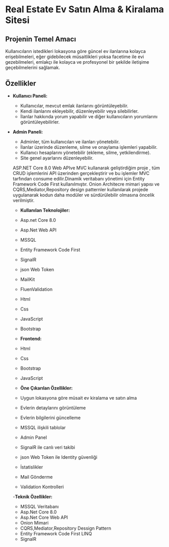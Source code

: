 # Real Estate Ev Satın Alma & Kiralama Sitesi
## Projenin Temel Amacı
Kullanıcıların istedikleri lokasyona göre güncel ev ilanlarına kolayca erişebilmeleri, eğer gidebilecek müsaitlikleri yoksa facetime ile evi gezebilmeleri, emlakçı ile kolayca ve profesyonel bir şekilde iletişime geçebilmelerini sağlamak.

## Özellikler

- **Kullanıcı Paneli:**
  - Kullanıcılar, mevcut emlak ilanlarını görüntüleyebilir.
  - Kendi ilanlarını ekleyebilir, düzenleyebilir veya silebilirler.
  - İlanlar hakkında yorum yapabilir ve diğer kullanıcıların yorumlarını görüntüleyebilirler.

- **Admin Paneli:**
  - Adminler, tüm kullanıcıları ve ilanları yönetebilir.
  - İlanlar üzerinde düzenleme, silme ve onaylama işlemleri yapabilir.
  - Kullanıcı hesaplarını yönetebilir (ekleme, silme, yetkilendirme).
  - Site genel ayarlarını düzenleyebilir.
 

  ASP.NET Core 8.0 Web APIve MVC kullanarak geliştirdiğim proje , tüm CRUD işlemlerini API üzerinden gerçekleştirir ve bu işlemler MVC tarfından consume edilir.Dinamik veritabanı yönetimi için Entity Framework Code First kullanılmıştır.
  Onion Architecre mimari yapısı ve CQRS,Mediator,Repository design patternler kullanılarak projede uygulanarak kodun daha modüler ve sürdürülebilir olmasına öncelik verilmiştir.

  - **Kullanılan Teknolojiler:**
  - Asp.net Core 8.0
  - Asp.Net Web API
  - MSSQL
  - Entity Framework Code First
  - SignalR
  - json Web Token
  -  MailKit
  - FluenValidation
  - Html
  - Css
  - JavaScript
  - Bootstrap

  - **Frontend:**
  - Html
  - Css
  - Bootstrap
  - JavaScript

  - **Öne Çıkarılan Özellikler:**
  - Uygun lokasyona göre müsait ev kiralama ve satın alma
  - Evlerin detaylarını görüntüleme
  - Evlerin bilgilerini güncelleme
  - MSSQL ilişkili tablolar
  - Admin Panel
  - SignalR ile canlı veri takibi
  - json Web Token ile Identity güvenliği
  - İstatislikler
  - Mail Gönderme
  - Validation Kontrolleri

  -**Teknik Özellikler:**
  - MSSQL Veritabanı
  - Asp.Net Core 8.0
  - Asp.Net Core Web API
  - Onion Mimari
  - CQRS,Mediator,Repository Dessign Pattern
  - Entity Framework Code First LINQ
  - SignalR
  
  
